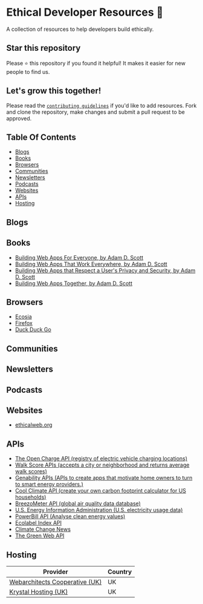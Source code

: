 # Ethical Developer Resources 🌿

A collection of resources to help developers build ethically.

## Star this repository

Please ⭐ this repository if you found it helpful!
It makes it easier for new people to find us.

## Let's grow this together!

Please read the [`contributing guidelines`](./CONTRIBUTING.md) if you'd like to add resources. Fork and clone the repository, make changes and submit a pull request to be approved.

## Table Of Contents

- [Blogs](#blogs)
- [Books](#books)
- [Browsers](#browsers)
- [Communities](#communities)
- [Newsletters](#newsletters)
- [Podcasts](#podcasts)
- [Websites](#websites)
- [APIs](#apis)
- [Hosting](#hosting)

## Blogs

## Books
- [Building Web Apps For Everyone, by Adam D. Scott](https://github.com/ascott1/ethical-web-dev/tree/master/web-apps-for-everyone)
- [Building Web Apps That Work Everywhere, by Adam D. Scott](https://github.com/ascott1/ethical-web-dev/tree/master/web-apps-that-work-everywhere)
- [Building Web Apps that Respect a User's Privacy and Security, by Adam D. Scott](https://github.com/ascott1/ethical-web-dev/tree/master/web-apps-privacy-security)
- [Building Web Apps Together, by Adam D. Scott](https://github.com/ascott1/ethical-web-dev/tree/master/building-web-apps-together)

## Browsers
- [Ecosia](https://info.ecosia.org/?tt=69a3f18e)
- [Firefox](https://www.mozilla.org/en-GB/)
- [Duck Duck Go](https://duckduckgo.com/)

## Communities

## Newsletters

## Podcasts

## Websites
- [ethicalweb.org](https://www.ethicalweb.org/)

## APIs
- [The Open Charge API (registry of electric vehicle charging locations)](https://openchargemap.org/site/develop#api)
- [Walk Score APIs (accepts a city or neighborhood and returns average walk scores)](https://www.walkscore.com/professional/walk-score-apis.php)
- [Genability APIs (APIs to create apps that motivate home owners to turn to smart energy providers.)](https://developer.genability.com/)
- [Cool Climate API (create your own carbon footprint calculator for US households)](https://coolclimate.org/api)
- [BreezoMeter API (global air quality data database)](https://docs.breezometer.com/)
- [U.S. Energy Information Administration (U.S. electricity usage data)](https://www.eia.gov/developer/)
- [PowerBill API (Analyse clean energy values)](https://developers.cleanpower.com/utility-rates-bill-savings/)
- [Ecolabel Index API](https://www.ecolabelindex.com/developers/api/)
- [Climate Change News](https://rapidapi.com/AmeenShaikh025/api/climate-change-news55/)
- [The Green Web API](https://github.com/thegreenwebfoundation/co2.js)

## Hosting
| Provider | Country |
| -------- | ------- |
| [Webarchitects Cooperative (UK)](https://www.webarchitects.coop/) | UK |
| [Krystal Hosting (UK)](https://krystal.uk/green) | UK |
